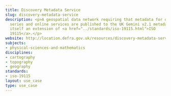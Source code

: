 ```yaml
---
title: Discovery Metadata Service
slug: discovery-metadata-service
description: <p>A geospatial data network requiring that metadata for datasets, data
  series and online services are published to the UK Gemini v2.1 metadata standard,
  itself an extension of <a href="../standards/iso-19115.html">ISO
  19115</a>.</p>
website: http://location.defra.gov.uk/resources/discovery-metadata-service/
subjects:
- physical-sciences-and-mathematics
disciplines:
- cartography
- topography
- geography
standards:
- iso-19115
layout: use_case
type: use_case
---
```



